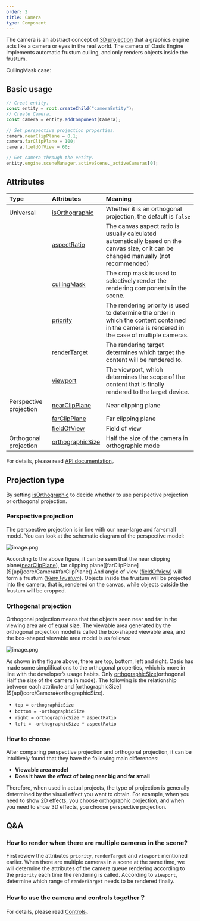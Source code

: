 ```yaml
---
order: 2
title: Camera
type: Component
---
```


The camera is an abstract concept of [3D projection](https://en.wikipedia.org/wiki/3D_projection) that a graphics engine acts like a camera or eyes in the real world. The camera of Oasis Engine implements automatic frustum culling, and only renders objects inside the frustum.

CullingMask case:

<playground src="renderer-cull.ts"></playground>

## Basic usage

```typescript
// Creat entity.
const entity = root.createChild("cameraEntity");
// Create Camera.
const camera = entity.addComponent(Camera);

// Set perspective projection properties.
camera.nearClipPlane = 0.1;
camera.farClipPlane = 100;
camera.fieldOfView = 60;

// Get camera through the entity.
entity.engine.sceneManager.activeScene._activeCameras[0];
```

## Attributes

| Type | Attributes | Meaning |
| :-- | :-- | :-- |
| Universal | [isOrthographic](${api}core/Camera#isOrthographic) | Whether it is an orthogonal projection, the default is `false` |
|  | [aspectRatio](${api}core/Camera#aspectRatio) | The canvas aspect ratio is usually calculated automatically based on the canvas size, or it can be changed manually (not recommended) |
|  | [cullingMask](${api}core/Camera#cullingMask) | The crop mask is used to selectively render the rendering components in the scene. |
|  | [priority](${api}core/Camera#priority) | The rendering priority is used to determine the order in which the content contained in the camera is rendered in the case of multiple cameras. |
|  | [renderTarget](${api}core/Camera#renderTarget) | The rendering target determines which target the content will be rendered to. |
|  | [viewport](${api}core/Camera#viewport) | The viewport, which determines the scope of the content that is finally rendered to the target device. |
| Perspective projection | [nearClipPlane](${api}core/Camera#nearClipPlane) | Near clipping plane |
|  | [farClipPlane](${api}core/Camera#farClipPlane) | Far clipping plane |
|  | [fieldOfView](${api}core/Camera#fieldOfView) | Field of view |
| Orthogonal projection | [orthographicSize](${api}core/Camera#orthographicSize) | Half the size of the camera in orthographic mode |

For details, please read [API documentation](${api}core/Camera)。

## Projection type

By setting [isOrthographic](${api}core/Camera#isOrthographic) to decide whether to use perspective projection or orthogonal projection.

### Perspective projection

The perspective projection is in line with our near-large and far-small model. You can look at the schematic diagram of the perspective model:

![image.png](https://gw.alipayobjects.com/mdn/rms_d27172/afts/img/A*isMHSpe21ZMAAAAAAAAAAAAAARQnAQ)

According to the above figure, it can be seen that the near clipping plane([nearClipPlane](${api}core/Camera#nearClipPlane)), far clipping plane([farClipPlane](${api}core/Camera#farClipPlane)) And angle of view ([fieldOfView](${api}core/Camera#fieldOfView)) will form a frustum ([_View Frustum_](https://en.wikipedia.org/wiki/Viewing_frustum)). Objects inside the frustum will be projected into the camera, that is, rendered on the canvas, while objects outside the frustum will be cropped.

### Orthogonal projection

Orthogonal projection means that the objects seen near and far in the viewing area are of equal size. The viewable area generated by the orthogonal projection model is called the box-shaped viewable area, and the box-shaped viewable area model is as follows:

![image.png](https://gw.alipayobjects.com/mdn/rms_d27172/afts/img/A*KEuGSqX-vXsAAAAAAAAAAAAAARQnAQ)

As shown in the figure above, there are top, bottom, left and right. Oasis has made some simplifications to the orthogonal properties, which is more in line with the developer’s usage habits. Only [orthographicSize](${api}core/Camera#orthographicSize)(orthogonal Half the size of the camera in mode). The following is the relationship between each attribute and [orthographicSize](${api}core/Camera#orthographicSize).

- `top = orthographicSize`
- `bottom = -orthographicSize`
- `right = orthographicSize * aspectRatio`
- `left = -orthographicSize * aspectRatio`

### How to choose

After comparing perspective projection and orthogonal projection, it can be intuitively found that they have the following main differences:

- **Viewable area model**
- **Does it have the effect of being near big and far small**

Therefore, when used in actual projects, the type of projection is generally determined by the visual effect you want to obtain. For example, when you need to show 2D effects, you choose orthographic projection, and when you need to show 3D effects, you choose perspective projection.

<playground src="ortho-switch.ts"></playground>

## Q&A

### How to render when there are multiple cameras in the scene?

First review the attributes `priority`, `renderTarget` and `viewport` mentioned earlier. When there are multiple cameras in a scene at the same time, we will determine the attributes of the camera queue rendering according to the `priority` each time the rendering is called. According to `viewport`, determine which range of `renderTarget` needs to be rendered finally.

<playground src="multi-viewport.ts"></playground>

### How to use the camera and controls together？

For details, please read [Controls](${docs}controls-cn)。

